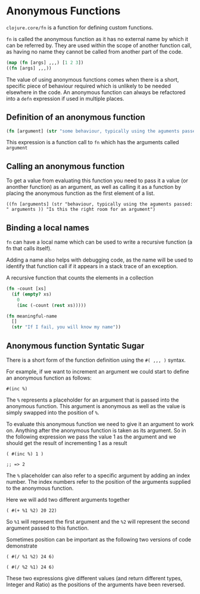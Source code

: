 # Anonymous Functions
`clojure.core/fn` is a function for defining custom functions.

`fn` is called the anonymous function as it has no external name by which it can be referred by. They are used within the scope of another function call, as having no name they cannot be called from another part of the code.

```clojure
(map (fn [args] ,,,) [1 2 3])
((fn [args] ,,,))
```

The value of using anonymous functions comes when there is a short, specific piece of behaviour required which is unlikely to be needed elsewhere in the code.  An anonymous function can always be refactored into a `defn` expression if used in multiple places.


## Definition of an anonymous function
```clojure
(fn [argument] (str "some behaviour, typically using the aguments passed:" argument ))
```

This expression is a function call to `fn` which has the arguments called `argument`


## Calling an anonymous function
To get a value from evaluating this function you need to pass it a value (or anonther function) as an argument,  as well as calling it as a function by placing the anonymous function as the first element of a list.

```
((fn [arguments] (str "behaviour, typically using the aguments passed: " arguments )) "Is this the right room for an argument")
```

## Binding a local names
`fn` can have a local name which can be used to write a recursive function (a fn that calls itself).

Adding a name also helps with debugging code, as the name will be used to identify that function call if it appears in a stack trace of an exception.

A recursive function that counts the elements in a collection
```clojure
(fn -count [xs]
  (if (empty? xs)
    0
    (inc (-count (rest xs)))))
```

```clojure
(fn meaningful-name
  []
  (str "If I fail, you will know my name"))
```


## Anonymous function Syntatic Sugar
There is a short form of the function definition using the `#( ,,, )` syntax.

For example, if we want to increment an argument we could start to define an anonymous function as follows:

```
#(inc %)
```

The `%` represents a placeholder for an argument that is passed into the anonymous function.  This argument is anonymous as well as the value is simply swapped into the position of `%`.

To evaluate this anonymous function we need to give it an argument to work on.  Anything after the anonymous function is taken as its argument.  So in the following expression we pass the value 1 as the argument and we should get the result of incrementing 1 as a result

```
( #(inc %) 1 )

;; => 2
```

The `%` placeholder can also refer to a specific argument by adding an index number.  The index numbers refer to the position of the arguments supplied to the anonymous function.

Here we will add two different arguments together

```
( #(+ %1 %2) 20 22)
```

So `%1` will represent the first argument and the `%2` will represent the second argument passed to this function.


Sometimes position can be important as the following two versions of code demonstrate

```
( #(/ %1 %2) 24 6)

( #(/ %2 %1) 24 6)

```

These two expressions give different values (and return different types, Integer and Ratio) as the positions of the arguments have been reversed.
